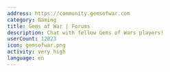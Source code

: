 ```yaml
---
address: https://community.gemsofwar.com
category: Gaming
title: Gems of War | Forums
description: Chat with fellow Gems of Wars players!
userCount: 12823
icon: gemsofwar.png
activity: very high
language: en
---
```

